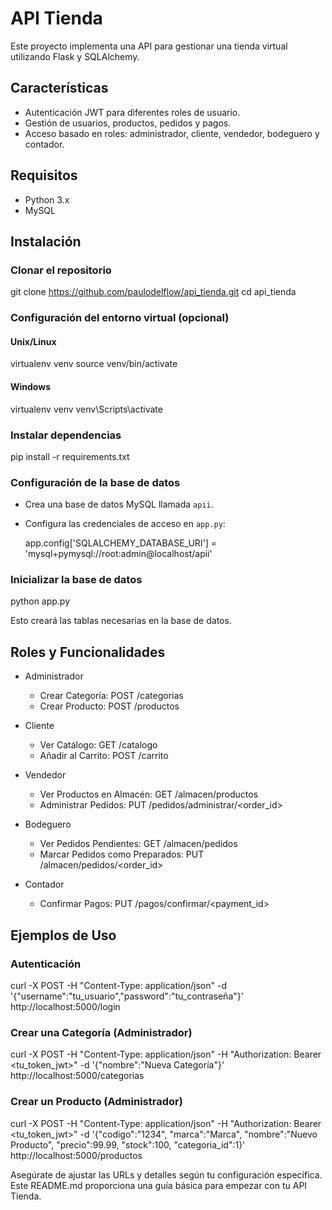 # API Tienda

Este proyecto implementa una API para gestionar una tienda virtual utilizando Flask y SQLAlchemy.

## Características

- Autenticación JWT para diferentes roles de usuario.
- Gestión de usuarios, productos, pedidos y pagos.
- Acceso basado en roles: administrador, cliente, vendedor, bodeguero y contador.

## Requisitos

- Python 3.x
- MySQL

## Instalación

### Clonar el repositorio

git clone https://github.com/paulodelflow/api_tienda.git
cd api_tienda

### Configuración del entorno virtual (opcional)

#### Unix/Linux

virtualenv venv
source venv/bin/activate

#### Windows

virtualenv venv
venv\Scripts\activate

### Instalar dependencias

pip install -r requirements.txt

### Configuración de la base de datos

- Crea una base de datos MySQL llamada `apii`.
- Configura las credenciales de acceso en `app.py`:

  app.config['SQLALCHEMY_DATABASE_URI'] = 'mysql+pymysql://root:admin@localhost/apii'

### Inicializar la base de datos

python app.py

Esto creará las tablas necesarias en la base de datos.

## Roles y Funcionalidades

- Administrador
  - Crear Categoría: POST /categorias
  - Crear Producto: POST /productos

- Cliente
  - Ver Catálogo: GET /catalogo
  - Añadir al Carrito: POST /carrito

- Vendedor
  - Ver Productos en Almacén: GET /almacen/productos
  - Administrar Pedidos: PUT /pedidos/administrar/<order_id>

- Bodeguero
  - Ver Pedidos Pendientes: GET /almacen/pedidos
  - Marcar Pedidos como Preparados: PUT /almacen/pedidos/<order_id>

- Contador
  - Confirmar Pagos: PUT /pagos/confirmar/<payment_id>

## Ejemplos de Uso

### Autenticación

curl -X POST -H "Content-Type: application/json" -d '{"username":"tu_usuario","password":"tu_contraseña"}' http://localhost:5000/login

### Crear una Categoría (Administrador)

curl -X POST -H "Content-Type: application/json" -H "Authorization: Bearer <tu_token_jwt>" -d '{"nombre":"Nueva Categoría"}' http://localhost:5000/categorias

### Crear un Producto (Administrador)

curl -X POST -H "Content-Type: application/json" -H "Authorization: Bearer <tu_token_jwt>" -d '{"codigo":"1234", "marca":"Marca", "nombre":"Nuevo Producto", "precio":99.99, "stock":100, "categoria_id":1}' http://localhost:5000/productos

Asegúrate de ajustar las URLs y detalles según tu configuración específica. Este README.md proporciona una guía básica para empezar con tu API Tienda.

